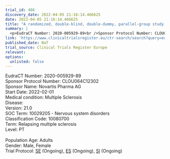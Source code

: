 ```yaml
---
trial_id: 486
discovery_date: 2022-04-05 21:16:14.466625
date: 2022-04-05 21:16:14.466625
title: "A randomized, double-blind, double-dummy, parallel-group study, comparing the efficacy and safety of remibrutinib versus teriflunomide in participants with relapsing multiple sclerosis, followed by..."
summary: |
  <p>EudraCT Number: 2020-005929-89<br />Sponsor Protocol Number: CLOU064C12302<br />Sponsor Name: Novartis Pharma AG<br />Start Date: 2022-02-01<br />Medical condition: Multiple Sclerosis<br />Disease: <br />Version: 21.0<br />SOC Term: 10029205 - Nervous system disorders<br />Classification Code: 10080700<br />Term: Relapsing multiple sclerosis<br />Level: PT<br /><br />Population Age: Adults<br />Gender: Male, Female<br />Trial Protocol: <a href="https://www.clinicaltrialsregister.eu/ctr-search/trial/2020-005929-89/SE">SE</a> (Ongoing), <a href="https://www.clinicaltrialsregister.eu/ctr-search/trial/2020-005929-89/ES">ES</a> (Ongoing), <a href="https://www.clinicaltrialsregister.eu/ctr-search/trial/2020-005929-89/SI">SI</a> (Ongoing)</p>
link: 'https://www.clinicaltrialsregister.eu/ctr-search/search?query=eudract_number:2020-005929-89'
published_date: NaT
trial_source: Clinical Trials Register Europe
relevant: 
options:
  unlisted: false
---
```

<p>EudraCT Number: 2020-005929-89<br />Sponsor Protocol Number: CLOU064C12302<br />Sponsor Name: Novartis Pharma AG<br />Start Date: 2022-02-01<br />Medical condition: Multiple Sclerosis<br />Disease: <br />Version: 21.0<br />SOC Term: 10029205 - Nervous system disorders<br />Classification Code: 10080700<br />Term: Relapsing multiple sclerosis<br />Level: PT<br /><br />Population Age: Adults<br />Gender: Male, Female<br />Trial Protocol: <a href="https://www.clinicaltrialsregister.eu/ctr-search/trial/2020-005929-89/SE">SE</a> (Ongoing), <a href="https://www.clinicaltrialsregister.eu/ctr-search/trial/2020-005929-89/ES">ES</a> (Ongoing), <a href="https://www.clinicaltrialsregister.eu/ctr-search/trial/2020-005929-89/SI">SI</a> (Ongoing)</p>